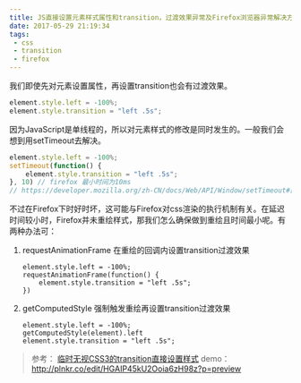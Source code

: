 ```yaml
---
title: JS直接设置元素样式属性和transition，过渡效果异常及Firefox浏览器异常解决方法
date: 2017-05-29 21:19:34
tags:
 - css
 - transition
 - firefox
---
```


我们即使先对元素设置属性，再设置transition也会有过渡效果。
```js
element.style.left = -100%;
element.style.transition = "left .5s";
```

因为JavaScript是单线程的，所以对元素样式的修改是同时发生的。一般我们会想到用setTimeout去解决。
```js
element.style.left = -100%;
setTimeout(function() {
    element.style.transition = "left .5s";
}, 10) // firefox 最小时间为10ms
// https://developer.mozilla.org/zh-CN/docs/Web/API/Window/setTimeout#最小延迟和超时嵌套
```

不过在Firefox下时好时坏，这可能与Firefox对css渲染的执行机制有关。在延迟时间较小时，Firefox并未重绘样式，那我们怎么确保做到重绘且时间最小呢。有两种办法可：
1. requestAnimationFrame 在重绘的回调内设置transition过渡效果
    ```
    element.style.left = -100%;
    requestAnimationFrame(function() {
        element.style.transition = "left .5s";
    })
    ```
2. getComputedStyle 强制触发重绘再设置transition过渡效果
    ```
    element.style.left = -100%;
    getComputedStyle(element).left
    element.style.transition = "left .5s";
    ```

> 参考：
[临时无视CSS3的transition直接设置样式](https://www.web-tinker.com/article/20286.html)
demo：http://plnkr.co/edit/HGAIP45kU2Ooia6zH98z?p=preview
